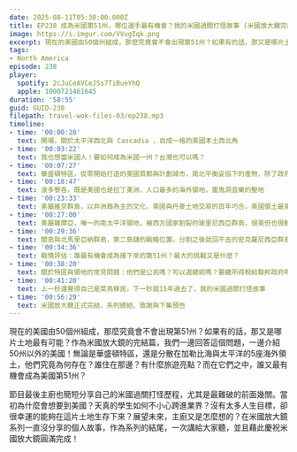 ```yaml
---
date: 2025-08-11T05:30:00.000Z
title: EP238 成為米國第51州，哪位選手最有機會？我的米國過關打怪故事 (米國放大鏡完結篇)
image: https://i.imgur.com/VVugIqk.png
excerpt: 現在的美國由50個州組成，那麼究竟會不會出現第51州？如果有的話，那又是哪片土地最有可能？作為米國放大鏡的完結篇，我們一邊回答這個問題，一邊介紹50州以外的美國！
tags:
- North America
episode: 238
player:
  spotify: 2cJuCeAVCeJSs7TiBueYhQ
  apple: 1000721461645
duration: '58:55'
guid: GUID-238
filepath: travel-wok-files-03/ep238.mp3
timeline:
- time: '00:00:28'
  text: 開場，關於太平洋西北與 Cascadia ，自成一格的美國本土西北角
- time: '00:03:22'
  text: 我也想當米國人！要如何成為米國一州？台灣也可以嗎？
- time: '00:07:27'
  text: 華盛頓特區，從零開始打造的美國首都與計劃城市，南北平衡妥協下的產物，除了政府建築博物館之外還可以賞櫻？
- time: '00:18:47'
  text: 波多黎各，既是美國也是拉丁美洲，人口最多的海外領地，雷鬼洞音樂的聖地
- time: '00:23:33'
  text: 美屬維京群島，以非洲裔為主的文化，美國與丹麥土地交易的百年巧合，美國領土最東端
- time: '00:27:00'
  text: 美屬薩摩亞，唯一的南太平洋領地，被西方國家割裂的玻里尼西亞群島，很美但也很難到達的海外領地
- time: '00:29:36'
  text: 關島與北馬里亞納群島，第二島鏈的戰略位置，分割之後就回不去的密克羅尼西亞群島
- time: '00:34:36'
  text: 戰情評估：誰最有機會成為接下來的第51州？最大的挑戰又是什麼？
- time: '00:38:20'
  text: 關於特區與領地的常見問題：他們是公民嗎？可以選總統嗎？要繳所得稅給聯邦政府嗎？可以自由移居美國本土嗎？
- time: '00:41:20'
  text: 上一秒還覺得自己是菜鳥移民，下一秒就15年過去了，我的米國過關打怪故事
- time: '00:56:29'
  text: 米國放大鏡正式完結，系列總結、致謝與下集預告
---
```

現在的美國由50個州組成，那麼究竟會不會出現第51州？如果有的話，那又是哪片土地最有可能？作為米國放大鏡的完結篇，我們一邊回答這個問題，一邊介紹50州以外的美國！無論是華盛頓特區，還是分散在加勒比海與太平洋的5座海外領土，他們究竟為何存在？誰住在那邊？有什麼旅遊亮點？而在它們之中，誰又最有機會成為美國第51州？

節目最後主廚也簡短分享自己的米國過關打怪歷程，尤其是最難破的前面幾關。當初為什麼會想要到美國？天真的學生如何不小心跨進業界？沒有太多人生目標，卻很幸運的能夠在這片土地生存下來？展望未來，主廚又是怎麼想的？在米國放大鏡系列一直沒分享的個人故事，作為系列的結尾，一次講給大家聽，並且藉此慶祝米國放大鏡圓滿完成！
